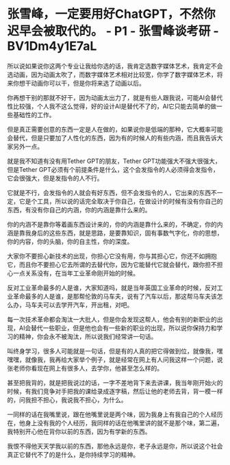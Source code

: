 # 张雪峰，一定要用好ChatGPT，不然你迟早会被取代的。 - P1 - 张雪峰谈考研 - BV1Dm4y1E7aL

所以说如果说你这两个专业让我给你选的话，我肯定选数字媒体艺术，我肯定不会选动画，因为动画太吹了，而数字媒体艺术相对比较宽，你学了数字媒体艺术，将来你想干动画你可以干，但是你将来选了动画以后。

你再想干别的那就不好干，因为动画太出力了，就是有些人跟我说，可能AI会替代性比较强，个人我不这么觉得，好的设计AI是替代不了的，AI它只能去简单的做一些基础性的工作。

但是真正需要创意的东西一定是人在做的，如果说你是低端的那种，它大概率可能会替代，但是只要加了人性化的东西，因为有的时候人的有些内涵，而且我告诉大家另外一点。

就是我不知道有没有用Tether GPT的朋友，Tether GPT功能强大不强大很强大，但是Tether GPT必须有个前提条件是什么，这个会发指令的人必须得会发指令，它会很强大，但是发指令的人不行。

它就是不行，会发指令的人就会有好东西，但不会发指令的人，它出来的东西不一定，它是个工具，所以说的话完全取决于你自己，在做设计的时候有没有你自己的东西，有没有你自己的内涵，你的内涵是靠什么来的。

你的内涵不是靠你等着画东西设计来的，你的内涵是靠什么来的，不确定，你的内涵是靠我身后的这些东西，就是思路，是要靠知识，固有事数气字化，你的思想，你的内容，你的头脑，你的自主性，你的深度。

大家你不要担心新技术的出现，你担心它没有用，你与其担心它，你还不如拥抱它，而且你不要担心它去所谓的去替代你，因为它能替代它就会替代，跟你担不担心一点关系没有，在当年工业革命刚开始的时候。

反对工业革命最多的人是谁，大家知道吗，就是当年英国工业革命的时候，反对工业革命最多的人是谁，是那帮伦敦的马车夫，说有了汽车以后，那这帮马车夫该怎么办，马车夫可以去学开汽车，开出租，对吧。

每一次技术革命都会淘汰一大批人，但是你会发现这帮人，他会有别的新职业的出现，AI会替代一些职业，但是他也会有一些新的职业的出现，所以说你保持力和学习的精神，你会永不被淘汰，所以说我们经常讲一句话。

叫终身学习，很多人可能就是一句话，但是有的人真的把它得做到位，就像我，嘿嘿嘿，就像我，我再给大家举个例子，就是经常在网上有人问我这样一个问题，说张老师你看现在网上有很多人，去学你，他甚至怎么样的。

甚至把我背的，就是把我说过的话，一字不差地背下来去讲课，我当年刚开始火的时候，有我们竞争对手把我的课给录成逐字稿，然后让他的老师去背，背一模一样的，问我担不担心，我说我不担心，为什么。

一同样的话在我嘴里说，跟在他嘴里说是两个味，因为我身上有我自己的个人经历在，他身上没有我的个人经历，我同样的话在他嘴里讲的就不是那个味，第二遍，我特别开心他在背你以前的东西，因为有学新的东西。

我恨不得他天天学我以前的东西，那他永远是你，老子永远是你，所以说这个社会真正它替代不了的是什么，是你持续学习的精神。